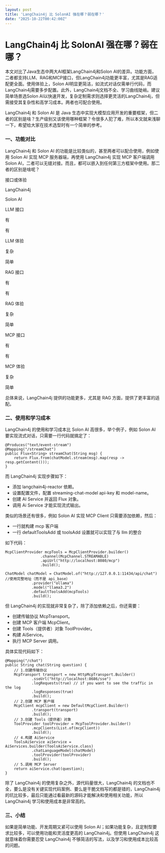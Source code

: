 ```yaml
---
layout: post
title: 'LangChain4j 比 SolonAI 强在哪？弱在哪？'
date: "2025-10-22T00:42:00Z"
---
```

LangChain4j 比 SolonAI 强在哪？弱在哪？
==============================

本文对比了Java生态中两大AI框架LangChain4j和Solon AI的差异。功能方面，二者都支持LLM、RAG和MCP接口，但LangChain4j功能更丰富，尤其是RAG适配更全面。使用体验上，Solon AI明显更简洁，如流式对话仅需单行代码，而LangChain4j需要多步配置。此外，LangChain4j文档不全、学习曲线陡峭。建议简单场景选Solon AI以快速开发，复杂定制需求则选择更灵活的LangChain4j，但需接受其复杂性和高学习成本。两者也可配合使用。

LangChain4j 和 Solon AI 是 Java 生态中实现大模型应用开发的重要框架，但二者的区别是啥？生产级别又该使用哪种框架？令很多人犯了难，所以本文就来浅聊一下，希望给大家在技术选型时有一个简单的参考。

### 一、功能对比

LangChain4j 和 Solon AI 的功能是比较类似的，甚至两者可以配合使用，例如使用 Solon AI 实现 MCP 服务器端，再使用 LangChain4j 实现 MCP 客户端调用 Solon AI，二者可以无缝对接。而且，都可以嵌入到任何第三方框架中使用。那二者的区别是啥呢？

接口或体验

LangChain4j

Solon AI

LLM 接口

有

有

LLM 体验

复杂

简单

RAG 接口

有

有

RAG 体验

复杂

简单

MCP 接口

有

有

MCP 体验

复杂

简单

总体来说，LangChain4j 提供的功能更多，尤其是 RAG 方面，提供了更丰富的适配。

### 二、使用和学习成本

LangChain4j 的使用和学习成本比 Solon AI 高很多，举个例子，例如 Solon AI 要实现流式对话，只需要一行代码就搞定了：

    @Produces("text/event-stream")
    @Mapping("/streamChat")
    public Flux<String> streamChat(String msg) {
        return Flux.from(chatModel.stream(msg).map(resp -> resp.getContent()));
    }
    

而 LangChain4j 实现步骤如下：

*   添加 langchain4j-reactor 依赖。
*   设置配置文件，配置 streaming-chat-model api-key 和 model-name。
*   创建 AI Service 并返回 Flux 对象。
*   调用 Ai Service 才能实现流式输出。

类似的场景还有很多，例如 Solon AI 实现 MCP Client 只需要添加依赖，然后：

*   一行就构建 mcp 客户端
*   一行 defaultToolsAdd 或 toolsAdd 设置就可以实现了与 llm 的整合

如下代码：

    McpClientProvider mcpTools = McpClientProvider.builder()
                    .channel(McpChannel.STREAMABLE)
                    .apiUrl("http://localhost:8080/mcp")
                    .build();
                    
    ChatModel chatModel = ChatModel.of("http://127.0.0.1:11434/api/chat") //使用完整地址（而不是 api_base）
                .provider("ollama")
                .model("llama3.2")
                .defaultToolsAdd(mcpTools) 
                .build();
    

但 LangChain4j 的实现就非常复杂了，除了添加依赖之后，你还需要：

*   创建传输协议 McpTransport。
*   创建 MCP 客户端 McpClient。
*   创建 Tools（提供者）对象 ToolProvider。
*   构建 AiService。
*   执行 MCP Server 调用。

具体实现代码如下：

    @Mapping("/chat")
    public String chat(String question) {
        // 1.创建传输协议
        McpTransport transport = new HttpMcpTransport.Builder()
                .sseUrl("http://localhost:8686/sse")
                .logRequests(true) // if you want to see the traffic in the log
                .logResponses(true)
                .build();
        // 2.创建 MCP 客户端
        McpClient mcpClient = new DefaultMcpClient.Builder()
                .transport(transport)
                .build();
        // 3.创建 Tools（提供者）对象
        ToolProvider toolProvider = McpToolProvider.builder()
                .mcpClients(List.of(mcpClient))
                .build();
        // 4.构建 AiService
        ToolsAiService aiService = AiServices.builder(ToolsAiService.class)
                .chatLanguageModel(chatModel)
                .toolProvider(toolProvider)
                .build();
        // 5.调用 MCP Server
        return aiService.chat(question);
    }
    

除了 LangChain4j 的使用复杂之外，源代码量很大，LangChain4j 的文档也不全，要么是没有关键实现代码案例、要么是干脆文档写的都是错的，LangChain4j 的坑比较多，最后只能通过看最新的源码才能解决和使用相关功能，所以 LangChain4j 学习和使用成本是非常高的。

### 三、小结

如果是简单功能、开发周期又紧可以使用 Solon AI；如果功能复杂，且定制型要求比较多，可以使用功能和灵活度更高的 LangChain4j。但使用 LangChain4j 这就意味着你需要忍受 LangChain4j 不够简洁的写法，以及学习和使用成本比较高的问题。